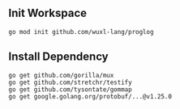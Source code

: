 ## Init Workspace
```
go mod init github.com/wuxl-lang/proglog
```

## Install Dependency

```
go get github.com/gorilla/mux
go get github.com/stretchr/testify
go get github.com/tysontate/gommap
go get google.golang.org/protobuf/...@v1.25.0
```